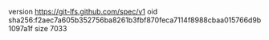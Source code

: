 version https://git-lfs.github.com/spec/v1
oid sha256:f2aec7a605b352756ba8261b3fbf870feca7114f8988cbaa015766d9b1097a1f
size 7033
